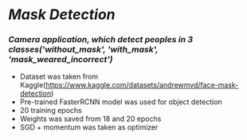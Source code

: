 # *Mask Detection*

### *Camera application, which detect peoples in 3 classes('without_mask', 'with_mask', 'mask_weared_incorrect')*

- Dataset was taken from Kaggle(https://www.kaggle.com/datasets/andrewmvd/face-mask-detection)
- Pre-trained FasterRCNN model was used for object detection
- 20 training epochs
- Weights was saved from 18 and 20 epochs
- SGD + momentum was taken as optimizer
